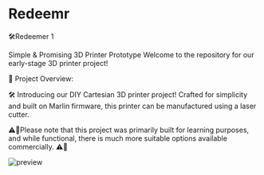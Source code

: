 # Redeemr

🛠️Redeemer 1 

Simple &amp; Promising 3D Printer Prototype  Welcome to the repository for our early-stage 3D printer project! 

🔧 Project Overview:

🛠️ Introducing our DIY Cartesian 3D printer project! Crafted for simplicity and built on Marlin firmware, this printer can be manufactured using a laser cutter. 

⚠️🛑Please note that this project was primarily built for learning purposes, and while functional, there is much more suitable options available commercially. ⚠️🛑

![preview](https://github.com/R3tr0-13/Redeemr/assets/138707261/20780d4c-4368-4307-82b4-bd0699373a09)





